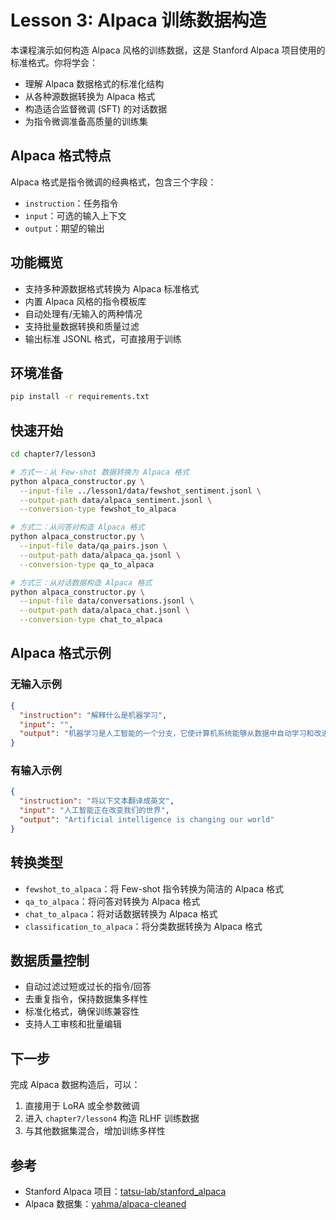 # Lesson 3: Alpaca 训练数据构造

本课程演示如何构造 Alpaca 风格的训练数据，这是 Stanford Alpaca 项目使用的标准格式。你将学会：

- 理解 Alpaca 数据格式的标准化结构
- 从各种源数据转换为 Alpaca 格式
- 构造适合监督微调 (SFT) 的对话数据
- 为指令微调准备高质量的训练集

## Alpaca 格式特点

Alpaca 格式是指令微调的经典格式，包含三个字段：
- `instruction`：任务指令
- `input`：可选的输入上下文
- `output`：期望的输出

## 功能概览

- 支持多种源数据格式转换为 Alpaca 标准格式
- 内置 Alpaca 风格的指令模板库
- 自动处理有/无输入的两种情况
- 支持批量数据转换和质量过滤
- 输出标准 JSONL 格式，可直接用于训练

## 环境准备

```bash
pip install -r requirements.txt
```

## 快速开始

```bash
cd chapter7/lesson3

# 方式一：从 Few-shot 数据转换为 Alpaca 格式
python alpaca_constructor.py \
  --input-file ../lesson1/data/fewshot_sentiment.jsonl \
  --output-path data/alpaca_sentiment.jsonl \
  --conversion-type fewshot_to_alpaca

# 方式二：从问答对构造 Alpaca 格式
python alpaca_constructor.py \
  --input-file data/qa_pairs.json \
  --output-path data/alpaca_qa.jsonl \
  --conversion-type qa_to_alpaca

# 方式三：从对话数据构造 Alpaca 格式
python alpaca_constructor.py \
  --input-file data/conversations.jsonl \
  --output-path data/alpaca_chat.jsonl \
  --conversion-type chat_to_alpaca
```

## Alpaca 格式示例

### 无输入示例
```json
{
  "instruction": "解释什么是机器学习",
  "input": "",
  "output": "机器学习是人工智能的一个分支，它使计算机系统能够从数据中自动学习和改进，而无需被明确编程..."
}
```

### 有输入示例
```json
{
  "instruction": "将以下文本翻译成英文",
  "input": "人工智能正在改变我们的世界",
  "output": "Artificial intelligence is changing our world"
}
```

## 转换类型

- `fewshot_to_alpaca`：将 Few-shot 指令转换为简洁的 Alpaca 格式
- `qa_to_alpaca`：将问答对转换为 Alpaca 格式
- `chat_to_alpaca`：将对话数据转换为 Alpaca 格式
- `classification_to_alpaca`：将分类数据转换为 Alpaca 格式

## 数据质量控制

- 自动过滤过短或过长的指令/回答
- 去重复指令，保持数据集多样性
- 标准化格式，确保训练兼容性
- 支持人工审核和批量编辑

## 下一步

完成 Alpaca 数据构造后，可以：
1. 直接用于 LoRA 或全参数微调
2. 进入 `chapter7/lesson4` 构造 RLHF 训练数据
3. 与其他数据集混合，增加训练多样性

## 参考

- Stanford Alpaca 项目：[tatsu-lab/stanford_alpaca](https://github.com/tatsu-lab/stanford_alpaca)
- Alpaca 数据集：[yahma/alpaca-cleaned](https://huggingface.co/datasets/yahma/alpaca-cleaned)
